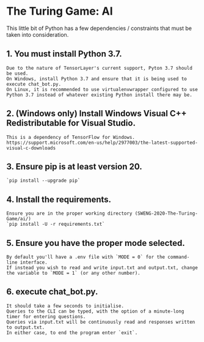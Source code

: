 # The Turing Game: AI

This little bit of Python has a few dependencies / constraints that must be taken into consideration.

## 1. You must install Python 3.7.
    Due to the nature of TensorLayer's current support, Pyton 3.7 should be used.
    On Windows, install Python 3.7 and ensure that it is being used to execute chat_bot.py.
    On Linux, it is recommended to use virtualenvwrapper configured to use Python 3.7 instead of whatever existing Python install there may be.

## 2. (Windows only) Install Windows Visual C++ Redistributable for Visual Studio.
    This is a dependency of TensorFlow for Windows.
    https://support.microsoft.com/en-us/help/2977003/the-latest-supported-visual-c-downloads

## 3. Ensure pip is at least version 20.
    `pip install --upgrade pip`

## 4. Install the requirements.
    Ensure you are in the proper working directory (SWENG-2020-The-Turing-Game/ai/)
    `pip install -U -r requirements.txt`

## 5. Ensure you have the proper mode selected.
    By default you'll have a .env file with `MODE = 0` for the command-line interface.
    If instead you wish to read and write input.txt and output.txt, change the variable to `MODE = 1` (or any other number).

## 6. execute chat_bot.py.
    It should take a few seconds to initialise.
    Queries to the CLI can be typed, with the option of a minute-long timer for entering questions.
    Queries via input.txt will be continuously read and responses written to output.txt.
    In either case, to end the program enter `exit`.